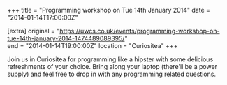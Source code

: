 +++
title = "Programming workshop on Tue 14th January 2014"
date = "2014-01-14T17:00:00Z"

[extra]
original = "https://uwcs.co.uk/events/programming-workshop-on-tue-14th-january-2014-1474489089395/"    
end = "2014-01-14T19:00:00Z"
location = "Curiositea"
+++

Join us in Curiositea for programming like a hipster with some delicious refreshments of your choice. Bring along your laptop (there'll be a power supply) and feel free to drop in with any programming related questions.

